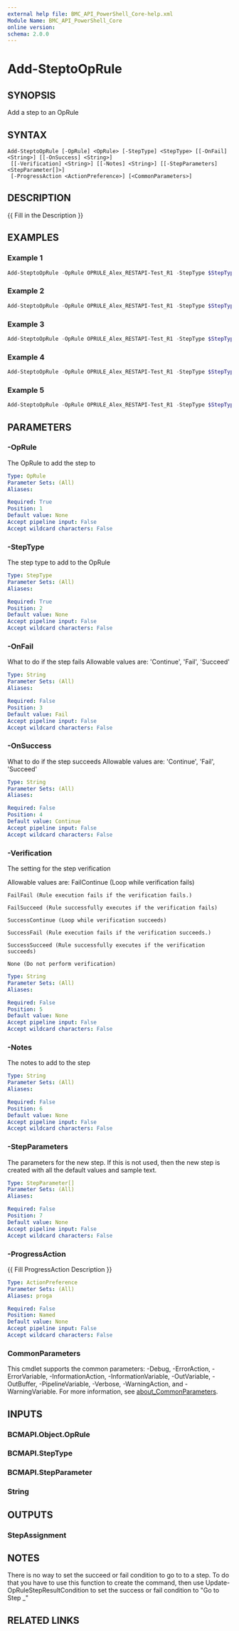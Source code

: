 ```yaml
---
external help file: BMC_API_PowerShell_Core-help.xml
Module Name: BMC_API_PowerShell_Core
online version:
schema: 2.0.0
---
```


# Add-SteptoOpRule

## SYNOPSIS

Add a step to an OpRule

## SYNTAX

```text
Add-SteptoOpRule [-OpRule] <OpRule> [-StepType] <StepType> [[-OnFail] <String>] [[-OnSuccess] <String>]
 [[-Verification] <String>] [[-Notes] <String>] [[-StepParameters] <StepParameter[]>]
 [-ProgressAction <ActionPreference>] [<CommonParameters>]
```

## DESCRIPTION

{{ Fill in the Description }}

## EXAMPLES

### Example 1

```PowerShell
Add-SteptoOpRule -OpRule OPRULE_Alex_RESTAPI-Test_R1 -StepType $StepType
```

### Example 2

```PowerShell
Add-SteptoOpRule -OpRule OPRULE_Alex_RESTAPI-Test_R1 -StepType $StepType -StepParameters $StepParameters -OnFail Succeed
```

### Example 3

```PowerShell
Add-SteptoOpRule -OpRule OPRULE_Alex_RESTAPI-Test_R1 -StepType $StepType -StepParameters $StepParameters -OnSuccess Succeed
```

### Example 4

```PowerShell
Add-SteptoOpRule -OpRule OPRULE_Alex_RESTAPI-Test_R1 -StepType $StepType -StepParameters $StepParameters -Verification FailSucceed
```

### Example 5

```PowerShell
Add-SteptoOpRule -OpRule OPRULE_Alex_RESTAPI-Test_R1 -StepType $StepType -StepParameters $StepParameters -Notes 'This step is here because xyz'
```

## PARAMETERS

### -OpRule

The OpRule to add the step to

```yaml
Type: OpRule
Parameter Sets: (All)
Aliases:

Required: True
Position: 1
Default value: None
Accept pipeline input: False
Accept wildcard characters: False
```

### -StepType

The step type to add to the OpRule

```yaml
Type: StepType
Parameter Sets: (All)
Aliases:

Required: True
Position: 2
Default value: None
Accept pipeline input: False
Accept wildcard characters: False
```

### -OnFail

What to do if the step fails
Allowable values are: 'Continue', 'Fail', 'Succeed'

```yaml
Type: String
Parameter Sets: (All)
Aliases:

Required: False
Position: 3
Default value: Fail
Accept pipeline input: False
Accept wildcard characters: False
```

### -OnSuccess

What to do if the step succeeds
Allowable values are: 'Continue', 'Fail', 'Succeed'

```yaml
Type: String
Parameter Sets: (All)
Aliases:

Required: False
Position: 4
Default value: Continue
Accept pipeline input: False
Accept wildcard characters: False
```

### -Verification

The setting for the step verification

Allowable values are:
	FailContinue (Loop while verification fails)

	FailFail (Rule execution fails if the verification fails.)

	FailSucceed (Rule successfully executes if the verification fails)

	SuccessContinue (Loop while verification succeeds)

	SuccessFail (Rule execution fails if the verification succeeds.)

	SuccessSucceed (Rule successfully executes if the verification succeeds)

	None (Do not perform verification)

```yaml
Type: String
Parameter Sets: (All)
Aliases:

Required: False
Position: 5
Default value: None
Accept pipeline input: False
Accept wildcard characters: False
```

### -Notes

The notes to add to the step

```yaml
Type: String
Parameter Sets: (All)
Aliases:

Required: False
Position: 6
Default value: None
Accept pipeline input: False
Accept wildcard characters: False
```

### -StepParameters

The parameters for the new step.
If this is not used, then the new step is created with all the default values and sample text.

```yaml
Type: StepParameter[]
Parameter Sets: (All)
Aliases:

Required: False
Position: 7
Default value: None
Accept pipeline input: False
Accept wildcard characters: False
```

### -ProgressAction

{{ Fill ProgressAction Description }}

```yaml
Type: ActionPreference
Parameter Sets: (All)
Aliases: proga

Required: False
Position: Named
Default value: None
Accept pipeline input: False
Accept wildcard characters: False
```

### CommonParameters

This cmdlet supports the common parameters: -Debug, -ErrorAction, -ErrorVariable, -InformationAction, -InformationVariable, -OutVariable, -OutBuffer, -PipelineVariable, -Verbose, -WarningAction, and -WarningVariable. For more information, see [about_CommonParameters](http://go.microsoft.com/fwlink/?LinkID=113216).

## INPUTS

### BCMAPI.Object.OpRule

### BCMAPI.StepType

### BCMAPI.StepParameter

### String

## OUTPUTS

### StepAssignment

## NOTES

There is no way to set the succeed or fail condition to go to to a step.
To do that you have to use this function to create the command, then use Update-OpRuleStepResultCondition to set the success or fail condition to "Go to Step _"

## RELATED LINKS
